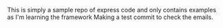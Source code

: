 This is simply a sample repo of express code and only contains examples as I'm learning the framework
Making a test commit to check the emails.
 

